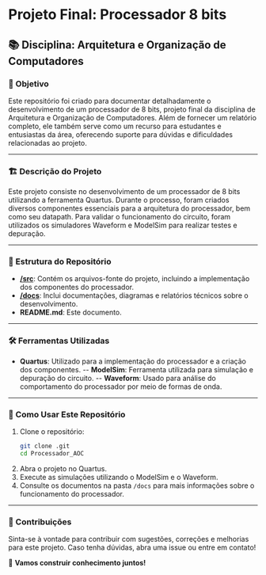 # Projeto Final: Processador 8 bits

## 📚 Disciplina: Arquitetura e Organização de Computadores

### 🎯 Objetivo

Este repositório foi criado para documentar detalhadamente o desenvolvimento de um processador de 8 bits, projeto final da disciplina de Arquitetura e Organização de Computadores. Além de fornecer um relatório completo, ele também serve como um recurso para estudantes e entusiastas da área, oferecendo suporte para dúvidas e dificuldades relacionadas ao projeto.

---

### 🏗️ Descrição do Projeto

Este projeto consiste no desenvolvimento de um processador de 8 bits utilizando a ferramenta Quartus. Durante o processo, foram criados diversos componentes essenciais para a arquitetura do processador, bem como seu datapath. Para validar o funcionamento do circuito, foram utilizados os simuladores Waveform e ModelSim para realizar testes e depuração.

---

### 📂 Estrutura do Repositório

- **[/src](./src)**: Contém os arquivos-fonte do projeto, incluindo a implementação dos componentes do processador.
- **[/docs](./docs)**: Inclui documentações, diagramas e relatórios técnicos sobre o desenvolvimento.
- **README.md**: Este documento.

---

### 🛠️ Ferramentas Utilizadas

- **Quartus**: Utilizado para a implementação do processador e a criação dos componentes.
-- **ModelSim**: Ferramenta utilizada para simulação e depuração do circuito.
-- **Waveform**: Usado para análise do comportamento do processador por meio de formas de onda.

---

### 📖 Como Usar Este Repositório

1. Clone o repositório:
   ```bash
   git clone .git
   cd Processador_AOC
   ```
2. Abra o projeto no Quartus.
3. Execute as simulações utilizando o ModelSim e o Waveform.
4. Consulte os documentos na pasta `/docs` para mais informações sobre o funcionamento do processador.

---

### 📢 Contribuições

Sinta-se à vontade para contribuir com sugestões, correções e melhorias para este projeto. Caso tenha dúvidas, abra uma issue ou entre em contato!

🚀 **Vamos construir conhecimento juntos!**

